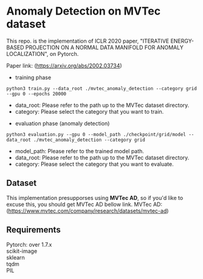 # Anomaly Detection on MVTec dataset
This repo. is the implementation of ICLR 2020 paper, "ITERATIVE ENERGY-BASED PROJECTION ON A NORMAL DATA MANIFOLD FOR ANOMALY LOCALIZATION", on Pytorch.

Paper link: (https://arxiv.org/abs/2002.03734)

* training phase
```
python3 train.py --data_root ./mvtec_anomaly_detection --category grid --gpu 0 --epochs 20000
```
- data_root: Please refer to the path up to the MVTec dataset directory.
- category: Please select the category that you want to train.

* evaluation phase (anomaly detection)
```
python3 evaluation.py --gpu 0 --model_path ./checkpoint/grid/model --data_root ./mvtec_anomaly_detection --category grid
```
- model_path: Please refer to the trained model path.
- data_root: Please refer to the path up to the MVTec dataset directory.
- category: Please select the category that you want to evaluate.

## Dataset
This implementation presupporses using **MVTec AD**, so if you'd like to excuse this, you should get MVTec AD bellow link.
MVTec AD: (https://www.mvtec.com/company/research/datasets/mvtec-ad)


## Requirements
Pytorch: over 1.7.x<br>
scikit-image<br>
sklearn<br>
tqdm<br>
PIL
